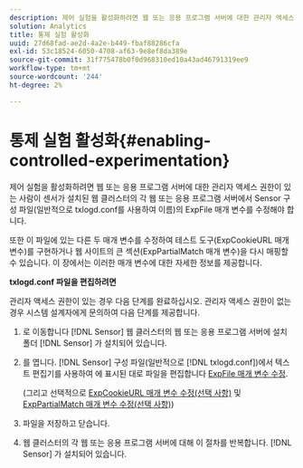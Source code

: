 ```yaml
---
description: 제어 실험을 활성화하려면 웹 또는 응용 프로그램 서버에 대한 관리자 액세스 권한이 있는 사람이 센서가 설치된 웹 클러스터의 각 웹 또는 응용 프로그램 서버에서 Sensor 구성 파일(일반적으로 txlogd.conf를 사용하여 이름)의 ExpFile 매개 변수를 수정해야 합니다.
solution: Analytics
title: 통제 실험 활성화
uuid: 27d68fad-ae2d-4a2e-b449-fbaf88286cfa
exl-id: 53c18524-6050-4708-af63-9e8ef8da389e
source-git-commit: 31f775478b0f0d968310ed10a43ad46791319ee9
workflow-type: tm+mt
source-wordcount: '244'
ht-degree: 2%

---
```


# 통제 실험 활성화{#enabling-controlled-experimentation}

제어 실험을 활성화하려면 웹 또는 응용 프로그램 서버에 대한 관리자 액세스 권한이 있는 사람이 센서가 설치된 웹 클러스터의 각 웹 또는 응용 프로그램 서버에서 Sensor 구성 파일(일반적으로 txlogd.conf를 사용하여 이름)의 ExpFile 매개 변수를 수정해야 합니다.

또한 이 파일에 있는 다른 두 매개 변수를 수정하여 테스트 도구(ExpCookieURL 매개 변수)를 구현하거나 웹 사이트의 큰 섹션(ExpPartialMatch 매개 변수)을 다시 매핑할 수 있습니다. 이 장에서는 이러한 매개 변수에 대한 자세한 정보를 제공합니다.

**txlogd.conf 파일을 편집하려면**

관리자 액세스 권한이 있는 경우 다음 단계를 완료하십시오. 관리자 액세스 권한이 없는 경우 시스템 설계자에게 문의하여 다음 단계를 제공합니다.

1. 로 이동합니다 [!DNL Sensor] 웹 클러스터의 웹 또는 응용 프로그램 서버에 설치 폴더 [!DNL Sensor] 가 설치되어 있습니다.
1. 를 엽니다. [!DNL Sensor] 구성 파일(일반적으로 [!DNL txlogd.conf])에서 텍스트 편집기를 사용하여 에 표시된 대로 파일을 편집합니다 [ExpFile 매개 변수 수정](../../../home/c-undst-ctrld-exp/t-en-ctrld-exp/c-mod-expfile-prm.md#concept-25232b386a654870becc789d4f1fcc28).

   (그리고 선택적으로 [ExpCookieURL 매개 변수 수정(선택 사항)](../../../home/c-undst-ctrld-exp/t-en-ctrld-exp/c-mod-expckurl-prm.md#concept-215bf86bab4e4ec0b0cc803ec48a8fcf) 및 [ExpPartialMatch 매개 변수 수정(선택 사항)](../../../home/c-undst-ctrld-exp/t-en-ctrld-exp/c-mod-expplmth-prm.md#concept-9c817c4c49b74287b0f70d6a1a37655e))

1. 파일을 저장하고 닫습니다.
1. 웹 클러스터의 각 웹 또는 응용 프로그램 서버에 대해 이 절차를 반복합니다. [!DNL Sensor] 가 설치되어 있습니다.

